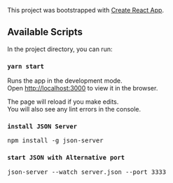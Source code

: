 This project was bootstrapped with [Create React App](https://github.com/facebook/create-react-app).

## Available Scripts

In the project directory, you can run:

### `yarn start`

Runs the app in the development mode.<br />
Open [http://localhost:3000](http://localhost:3000) to view it in the browser.

The page will reload if you make edits.<br />
You will also see any lint errors in the console.

### `install JSON Server`
<pre>npm install -g json-server</pre>

### `start JSON with Alternative port`
<pre>json-server --watch server.json --port 3333</pre>